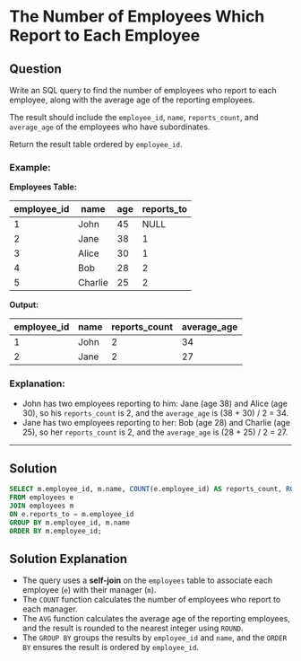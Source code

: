 
# The Number of Employees Which Report to Each Employee

## Question

Write an SQL query to find the number of employees who report to each employee, along with the average age of the reporting employees.

The result should include the `employee_id`, `name`, `reports_count`, and `average_age` of the employees who have subordinates.

Return the result table ordered by `employee_id`.

### Example:

**Employees Table:**

| employee_id | name   | age | reports_to |
|-------------|--------|-----|------------|
| 1           | John   | 45  | NULL       |
| 2           | Jane   | 38  | 1          |
| 3           | Alice  | 30  | 1          |
| 4           | Bob    | 28  | 2          |
| 5           | Charlie| 25  | 2          |

**Output:**

| employee_id | name   | reports_count | average_age |
|-------------|--------|---------------|-------------|
| 1           | John   | 2             | 34          |
| 2           | Jane   | 2             | 27          |

### Explanation:

- John has two employees reporting to him: Jane (age 38) and Alice (age 30), so his `reports_count` is 2, and the `average_age` is (38 + 30) / 2 = 34.
- Jane has two employees reporting to her: Bob (age 28) and Charlie (age 25), so her `reports_count` is 2, and the `average_age` is (28 + 25) / 2 = 27.

---

## Solution

```sql
SELECT m.employee_id, m.name, COUNT(e.employee_id) AS reports_count, ROUND(AVG(e.age), 0) AS average_age
FROM employees e
JOIN employees m
ON e.reports_to = m.employee_id 
GROUP BY m.employee_id, m.name
ORDER BY m.employee_id;
```

## Solution Explanation

- The query uses a **self-join** on the `employees` table to associate each employee (`e`) with their manager (`m`).
- The `COUNT` function calculates the number of employees who report to each manager.
- The `AVG` function calculates the average age of the reporting employees, and the result is rounded to the nearest integer using `ROUND`.
- The `GROUP BY` groups the results by `employee_id` and `name`, and the `ORDER BY` ensures the result is ordered by `employee_id`.

